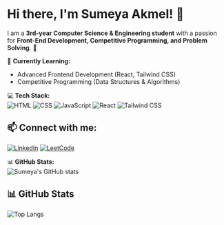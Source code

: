 # Hi there, I'm Sumeya Akmel! 👋

I am a **3rd-year Computer Science & Engineering student** with a passion for **Front-End Development, Competitive Programming, and Problem Solving**. 🚀 

🌱 **Currently Learning:**  
- Advanced Frontend Development (React, Tailwind CSS)  
- Competitive Programming (Data Structures & Algorithms)  

💻 **Tech Stack:**  
![HTML](https://img.shields.io/badge/-HTML-orange?style=flat-square&logo=html5)
![CSS](https://img.shields.io/badge/-CSS-blue?style=flat-square&logo=css3)
![JavaScript](https://img.shields.io/badge/-JavaScript-yellow?style=flat-square&logo=javascript)
![React](https://img.shields.io/badge/-React-blue?style=flat-square&logo=react)
![Tailwind CSS](https://img.shields.io/badge/-TailwindCSS-blue?style=flat-square&logo=tailwindcss)

## 📫 Connect with me:
[![LinkedIn](https://img.shields.io/badge/LinkedIn-0A66C2?style=for-the-badge&logo=linkedin&logoColor=white)](https://www.linkedin.com/in/sumeya-akmel/)
[![LeetCode](https://img.shields.io/badge/-LeetCode-orange?style=flat-square&logo=leetcode)](https://leetcode.com/u/Ayemus/)


📊 **GitHub Stats:**  
![Sumeya's GitHub stats](https://github-readme-stats.vercel.app/api?username=sumeya-ak&show_icons=true&theme=dark)
## 📊 GitHub Stats  

![Top Langs](https://github-readme-stats.vercel.app/api/top-langs/?username=sumeya-ak&layout=compact&theme=dark&hide_border=true)
